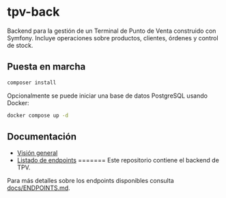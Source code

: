 # tpv-back

Backend para la gestión de un Terminal de Punto de Venta construido con Symfony.
Incluye operaciones sobre productos, clientes, órdenes y control de stock.

## Puesta en marcha

```bash
composer install
```

Opcionalmente se puede iniciar una base de datos PostgreSQL usando Docker:

```bash
docker compose up -d
```

## Documentación

- [Visión general](docs/OVERVIEW.md)
- [Listado de endpoints](docs/ENDPOINTS.md)
=======
Este repositorio contiene el backend de TPV.

Para más detalles sobre los endpoints disponibles consulta [docs/ENDPOINTS.md](docs/ENDPOINTS.md).
